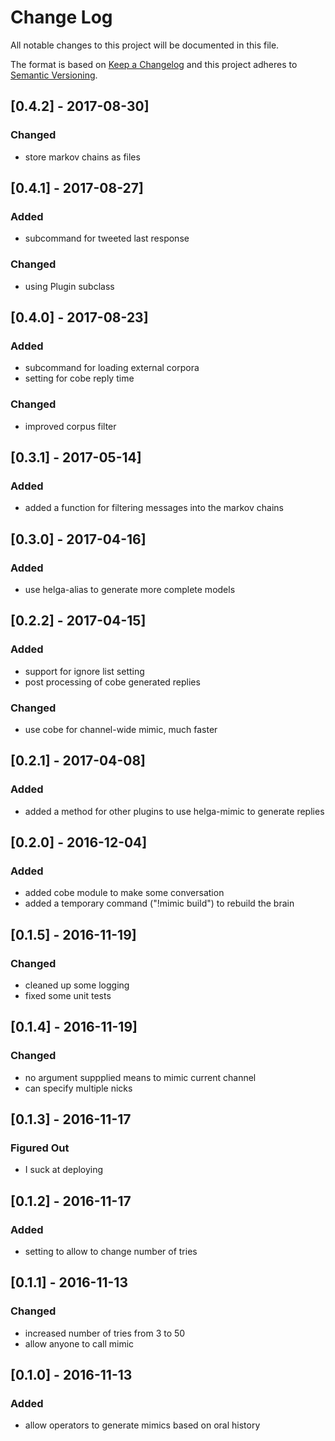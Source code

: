 # Change Log
All notable changes to this project will be documented in this file.

The format is based on [Keep a Changelog](http://keepachangelog.com/)
and this project adheres to [Semantic Versioning](http://semver.org/).

## [0.4.2] - 2017-08-30]
### Changed
- store markov chains as files

## [0.4.1] - 2017-08-27]
### Added
- subcommand for tweeted last response
### Changed
- using Plugin subclass

## [0.4.0] - 2017-08-23]
### Added
- subcommand for loading external corpora
- setting for cobe reply time
### Changed
- improved corpus filter

## [0.3.1] - 2017-05-14]
### Added
- added a function for filtering messages into the markov chains

## [0.3.0] - 2017-04-16]
### Added
- use helga-alias to generate more complete models

## [0.2.2] - 2017-04-15]
### Added
- support for ignore list setting
- post processing of cobe generated replies
### Changed
- use cobe for channel-wide mimic, much faster

## [0.2.1] - 2017-04-08]
### Added
- added a method for other plugins to use helga-mimic to generate replies

## [0.2.0] - 2016-12-04]
### Added
- added cobe module to make some conversation
- added a temporary command ("!mimic build") to rebuild the brain

## [0.1.5] - 2016-11-19]
### Changed
- cleaned up some logging
- fixed some unit tests

## [0.1.4] - 2016-11-19]
### Changed
- no argument suppplied means to mimic current channel
- can specify multiple nicks

## [0.1.3] - 2016-11-17
### Figured Out
- I suck at deploying

## [0.1.2] - 2016-11-17
### Added
- setting to allow to change number of tries

## [0.1.1] - 2016-11-13
### Changed
- increased number of tries from 3 to 50
- allow anyone to call mimic

## [0.1.0] - 2016-11-13
### Added
- allow operators to generate mimics based on oral history
